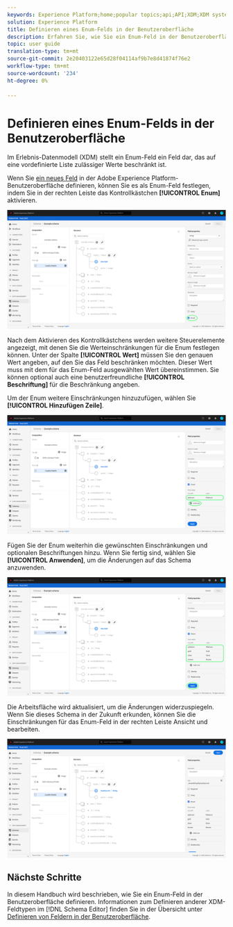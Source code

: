 ```yaml
---
keywords: Experience Platform;home;popular topics;api;API;XDM;XDM system;experience data model;data model;ui;workspace;enum;field;
solution: Experience Platform
title: Definieren eines Enum-Felds in der Benutzeroberfläche
description: Erfahren Sie, wie Sie ein Enum-Feld in der Benutzeroberfläche "Experience Platform"definieren.
topic: user guide
translation-type: tm+mt
source-git-commit: 2e20403122e65d28f04114af9b7e8d41874f76e2
workflow-type: tm+mt
source-wordcount: '234'
ht-degree: 0%

---
```



# Definieren eines Enum-Felds in der Benutzeroberfläche

Im Erlebnis-Datenmodell (XDM) stellt ein Enum-Feld ein Feld dar, das auf eine vordefinierte Liste zulässiger Werte beschränkt ist.

Wenn Sie [ein neues Feld](./overview.md#define) in der Adobe Experience Platform-Benutzeroberfläche definieren, können Sie es als Enum-Feld festlegen, indem Sie in der rechten Leiste das Kontrollkästchen **[!UICONTROL Enum]** aktivieren.

![](../../images/ui/fields/special/enum.png)

Nach dem Aktivieren des Kontrollkästchens werden weitere Steuerelemente angezeigt, mit denen Sie die Werteinschränkungen für die Enum festlegen können. Unter der Spalte **[!UICONTROL Wert]** müssen Sie den genauen Wert angeben, auf den Sie das Feld beschränken möchten. Dieser Wert muss mit dem für das Enum-Feld ausgewählten Wert übereinstimmen.  Sie können optional auch eine benutzerfreundliche **[!UICONTROL Beschriftung]** für die Beschränkung angeben.

Um der Enum weitere Einschränkungen hinzuzufügen, wählen Sie **[!UICONTROL Hinzufügen Zeile]**.

![](../../images/ui/fields/special/enum-add-row.png)

Fügen Sie der Enum weiterhin die gewünschten Einschränkungen und optionalen Beschriftungen hinzu. Wenn Sie fertig sind, wählen Sie **[!UICONTROL Anwenden]**, um die Änderungen auf das Schema anzuwenden.

![](../../images/ui/fields/special/enum-configured.png)

Die Arbeitsfläche wird aktualisiert, um die Änderungen widerzuspiegeln. Wenn Sie dieses Schema in der Zukunft erkunden, können Sie die Einschränkungen für das Enum-Feld in der rechten Leiste Ansicht und bearbeiten.

![](../../images/ui/fields/special/enum-applied.png)

## Nächste Schritte

In diesem Handbuch wird beschrieben, wie Sie ein Enum-Feld in der Benutzeroberfläche definieren. Informationen zum Definieren anderer XDM-Feldtypen im [!DNL Schema Editor] finden Sie in der Übersicht unter [Definieren von Feldern in der Benutzeroberfläche](./overview.md#special).